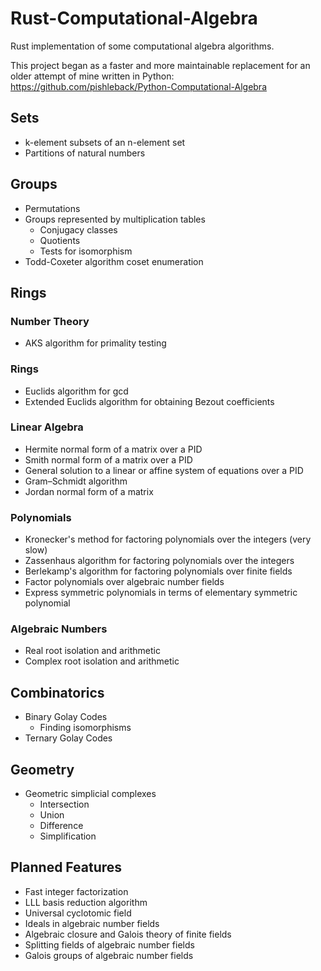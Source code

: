 # Rust-Computational-Algebra
Rust implementation of some computational algebra algorithms. 

This project began as a faster and more maintainable replacement for an older attempt of mine written in Python: https://github.com/pishleback/Python-Computational-Algebra

## Sets
 - k-element subsets of an n-element set
 - Partitions of natural numbers

## Groups
 - Permutations
 - Groups represented by multiplication tables
   - Conjugacy classes
   - Quotients
   - Tests for isomorphism
 - Todd-Coxeter algorithm coset enumeration

## Rings
### Number Theory
 - AKS algorithm for primality testing

### Rings
 - Euclids algorithm for gcd
 - Extended Euclids algorithm for obtaining Bezout coefficients

### Linear Algebra
 - Hermite normal form of a matrix over a PID
 - Smith normal form of a matrix over a PID
 - General solution to a linear or affine system of equations over a PID
 - Gram–Schmidt algorithm
 - Jordan normal form of a matrix

### Polynomials
 - Kronecker's method for factoring polynomials over the integers (very slow)
 - Zassenhaus algorithm for factoring polynomials over the integers
 - Berlekamp's algorithm for factoring polynomials over finite fields
 - Factor polynomials over algebraic number fields
 - Express symmetric polynomials in terms of elementary symmetric polynomial

### Algebraic Numbers
 - Real root isolation and arithmetic
 - Complex root isolation and arithmetic

## Combinatorics
 - Binary Golay Codes
   - Finding isomorphisms
 - Ternary Golay Codes

## Geometry
 - Geometric simplicial complexes
   - Intersection
   - Union
   - Difference
   - Simplification

## Planned Features
 - Fast integer factorization
 - LLL basis reduction algorithm
 - Universal cyclotomic field
 - Ideals in algebraic number fields
 - Algebraic closure and Galois theory of finite fields
 - Splitting fields of algebraic number fields
 - Galois groups of algebraic number fields
